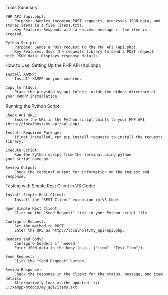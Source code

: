 Tools Summary:

    PHP API (api.php):
        Purpose: Handles incoming POST requests, processes JSON data, and stores items in a file (items.txt).
        Key Feature: Responds with a success message if the item is created.

    Python Script:
        Purpose: Sends a POST request to the PHP API (api.php).
        Key Features: Uses the requests library to send a POST request with JSON data. Displays response details.

How to Use:
Setting Up the PHP API (api.php):

    Install XAMPP:
        Install XAMPP on your machine.

    Copy to htdocs:
        Place the provided my_api folder inside the htdocs directory of your XAMPP installation.

Running the Python Script:

    Check API URL:
        Ensure the URL in the Python script points to your PHP API (http://localhost/my_api/api.php).

    Install Required Package:
        If not installed, run pip install requests to install the requests library.

    Execute Script:
        Run the Python script from the terminal using python your_script_name.py.

    Review Output:
        Check the terminal output for information on the request and response.

Testing with Simple Rest Client in VS Code:

    Install Simple Rest Client:
        Install the "REST Client" extension in VS Code.

    Open Simple Rest Client:
        Click on the "Send Request" link in your Python script file.

    Configure Request:
        Set the method to POST.
        Enter the URL as http://localhost/my_api/api.php.

    Headers and Body:
        Configure headers if needed.
        Enter JSON data in the body (e.g., {"item": "Test Item"}).

    Send Request:
        Click the "Send Request" button.

    Review Response:
        Check the response in the client for the status, message, and item details
        Alternatively look at the updated .txt C:/xampp/htdocs/my_api/items.txt
